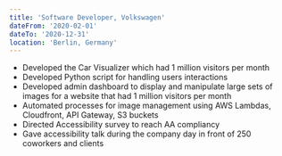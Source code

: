 ```yaml
---
title: 'Software Developer, Volkswagen'
dateFrom: '2020-02-01'
dateTo: '2020-12-31'
location: 'Berlin, Germany'
---
```


- Developed the Car Visualizer which had 1 million visitors per month
- Developed Python script for handling users interactions
- Developed admin dashboard to display and manipulate large sets of images for a website that had 1 million visitors per month
- Automated processes for image management using AWS Lambdas, Cloudfront, API Gateway, S3 buckets
- Directed Accessibility survey to reach AA compliancy 
- Gave accessibility talk during the company day in front of 250 coworkers and clients
